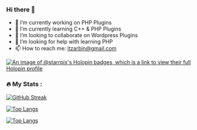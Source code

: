 ### Hi there 👋
- 🔭 I’m currently working on PHP Plugins
- 🌱 I’m currently learning C++ & PHP Plugins
- 👯 I’m looking to collaborate on Wordpress Plugins
- 🤔 I’m looking for help with learning PHP
- 📫 How to reach me: itzarbin@gmail.com

[![An image of @starrpix's Holopin badges, which is a link to view their full Holopin profile](https://holopin.me/starrpix)](https://holopin.io/@starrpix)


### :fire: My Stats :

[![GitHub Streak](http://github-readme-streak-stats.herokuapp.com?user=Starrpix&theme=dark&background=000000)](https://git.io/streak-stats)

[![Top Langs](https://github-readme-stats.vercel.app/api/top-langs/?username=Starrpix)](https://github.com/anuraghazra/github-readme-stats)

[![Top Langs](https://github-readme-stats.vercel.app/api/top-langs/?username=Starrpix&layout=compact&theme=vision-friendly-dark)](https://github.com/anuraghazra/github-readme-stats)


<!--
**Starrpix/Starrpix** is a ✨ _special_ ✨ repository because its `README.md` (this file) appears on your GitHub profile.

Here are some ideas to get you started:

- 🔭 I’m currently working on ...
- 🌱 I’m currently learning ...
- 👯 I’m looking to collaborate on ...
- 🤔 I’m looking for help with ...
- 💬 Ask me about ...
- 📫 How to reach me: ...
- 😄 Pronouns: ...
- ⚡ Fun fact: ...
-->
